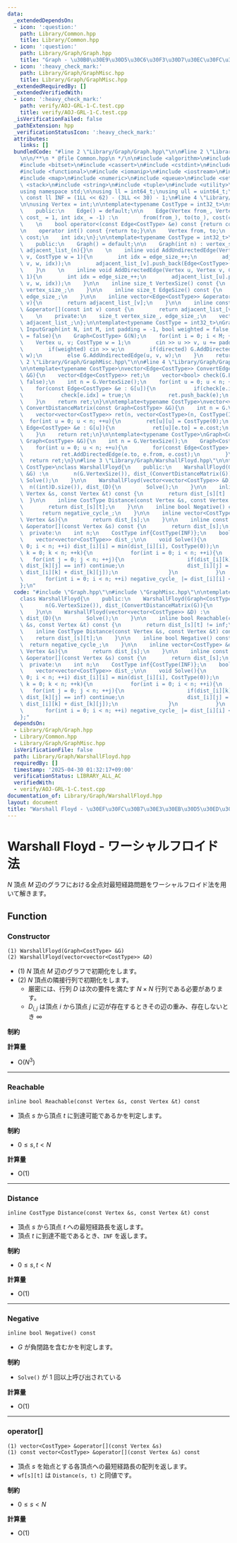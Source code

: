 ```yaml
---
data:
  _extendedDependsOn:
  - icon: ':question:'
    path: Library/Common.hpp
    title: Library/Common.hpp
  - icon: ':question:'
    path: Library/Graph/Graph.hpp
    title: "Graph - \u30B0\u30E9\u30D5\u30C6\u30F3\u30D7\u30EC\u30FC\u30C8"
  - icon: ':heavy_check_mark:'
    path: Library/Graph/GraphMisc.hpp
    title: Library/Graph/GraphMisc.hpp
  _extendedRequiredBy: []
  _extendedVerifiedWith:
  - icon: ':heavy_check_mark:'
    path: verify/AOJ-GRL-1-C.test.cpp
    title: verify/AOJ-GRL-1-C.test.cpp
  _isVerificationFailed: false
  _pathExtension: hpp
  _verificationStatusIcon: ':heavy_check_mark:'
  attributes:
    links: []
  bundledCode: "#line 2 \"Library/Graph/Graph.hpp\"\n\n#line 2 \"Library/Common.hpp\"\
    \n\n/**\n * @file Common.hpp\n */\n\n#include <algorithm>\n#include <array>\n\
    #include <bitset>\n#include <cassert>\n#include <cstdint>\n#include <deque>\n\
    #include <functional>\n#include <iomanip>\n#include <iostream>\n#include <limits>\n\
    #include <map>\n#include <numeric>\n#include <queue>\n#include <set>\n#include\
    \ <stack>\n#include <string>\n#include <tuple>\n#include <utility>\n#include <vector>\n\
    using namespace std;\n\nusing ll = int64_t;\nusing ull = uint64_t;\n\nconstexpr\
    \ const ll INF = (1LL << 62) - (3LL << 30) - 1;\n#line 4 \"Library/Graph/Graph.hpp\"\
    \n\nusing Vertex = int;\n\ntemplate<typename CostType = int32_t>\nstruct Edge{\n\
    \    public:\n    Edge() = default;\n\n    Edge(Vertex from_, Vertex to_, CostType\
    \ cost_ = 1, int idx_ = -1) :\n        from(from_), to(to_), cost(cost_), idx(idx_){}\n\
    \    \n    bool operator<(const Edge<CostType> &e) const {return cost < e.cost;}\n\
    \n    operator int() const {return to;}\n\n    Vertex from, to;\n    CostType\
    \ cost;\n    int idx;\n};\n\ntemplate<typename CostType = int32_t>\nclass Graph{\n\
    \    public:\n    Graph() = default;\n\n    Graph(int n) : vertex_size_(n), edge_size_(0),\
    \ adjacent_list_(n){}\n    \n    inline void AddUndirectedEdge(Vertex u, Vertex\
    \ v, CostType w = 1){\n        int idx = edge_size_++;\n        adjacent_list_[u].push_back(Edge<CostType>(u,\
    \ v, w, idx));\n        adjacent_list_[v].push_back(Edge<CostType>(v, u, w, idx));\n\
    \    }\n    \n    inline void AddDirectedEdge(Vertex u, Vertex v, CostType w =\
    \ 1){\n        int idx = edge_size_++;\n        adjacent_list_[u].push_back(Edge<CostType>(u,\
    \ v, w, idx));\n    }\n\n    inline size_t VertexSize() const {\n        return\
    \ vertex_size_;\n    }\n\n    inline size_t EdgeSize() const {\n        return\
    \ edge_size_;\n    }\n\n    inline vector<Edge<CostType>> &operator[](const int\
    \ v){\n        return adjacent_list_[v];\n    }\n\n    inline const vector<Edge<CostType>>\
    \ &operator[](const int v) const {\n        return adjacent_list_[v];\n    }\n\
    \    \n    private:\n    size_t vertex_size_, edge_size_;\n    vector<vector<Edge<CostType>>>\
    \ adjacent_list_;\n};\n\ntemplate<typename CostType = int32_t>\nGraph<CostType>\
    \ InputGraph(int N, int M, int padding = -1, bool weighted = false, bool directed\
    \ = false){\n    Graph<CostType> G(N);\n    for(int i = 0; i < M; ++i){\n    \
    \    Vertex u, v; CostType w = 1;\n        cin >> u >> v, u += padding, v += padding;\n\
    \        if(weighted) cin >> w;\n        if(directed) G.AddDirectedEdge(u, v,\
    \ w);\n        else G.AddUndirectedEdge(u, v, w);\n    }\n    return G;\n}\n#line\
    \ 2 \"Library/Graph/GraphMisc.hpp\"\n\n#line 4 \"Library/Graph/GraphMisc.hpp\"\
    \n\ntemplate<typename CostType>\nvector<Edge<CostType>> ConvertEdgeSet(const Graph<CostType>\
    \ &G){\n    vector<Edge<CostType>> ret;\n    vector<bool> check(G.EdgeSize(),\
    \ false);\n    int n = G.VertexSize();\n    for(int u = 0; u < n; ++u){\n    \
    \    for(const Edge<CostType> &e : G[u]){\n            if(check[e.idx]) continue;\n\
    \            check[e.idx] = true;\n            ret.push_back(e);\n        }\n\
    \    }\n    return ret;\n}\n\ntemplate<typename CostType>\nvector<vector<CostType>>\
    \ ConvertDistanceMatrix(const Graph<CostType> &G){\n    int n = G.VertexSize();\n\
    \    vector<vector<CostType>> ret(n, vector<CostType>(n, CostType(INF)));\n  \
    \  for(int u = 0; u < n; ++u){\n        ret[u][u] = CostType(0);\n        for(const\
    \ Edge<CostType> &e : G[u]){\n            ret[u][e.to] = e.cost;\n        }\n\
    \    }\n    return ret;\n}\n\ntemplate<typename CostType>\nGraph<CostType> ReverseGraph(const\
    \ Graph<CostType> &G){\n    int n = G.VertexSize();\n    Graph<CostType> ret(n);\n\
    \    for(int u = 0; u < n; ++u){\n        for(const Edge<CostType> &e : G[u]){\n\
    \            ret.AddDirectedEdge(e.to, e.from, e.cost);\n        }\n    }\n  \
    \  return ret;\n}\n#line 3 \"Library/Graph/WarshallFloyd.hpp\"\n\ntemplate<typename\
    \ CostType>\nclass WarshallFloyd{\n    public:\n    WarshallFloyd(Graph<CostType>\
    \ &G) :\n        n(G.VertexSize()), dist_(ConvertDistanceMatrix(G)){\n       \
    \ Solve();\n    }\n\n    WarshallFloyd(vector<vector<CostType>> &D) :\n      \
    \  n((int)D.size()), dist_(D){\n        Solve();\n    }\n\n    inline bool Reachable(const\
    \ Vertex &s, const Vertex &t) const {\n        return dist_[s][t] != inf;\n  \
    \  }\n\n    inline CostType Distance(const Vertex &s, const Vertex &t) const {\n\
    \        return dist_[s][t];\n    }\n\n    inline bool Negative() const {\n  \
    \      return negative_cycle_;\n    }\n\n    inline vector<CostType> &operator[](const\
    \ Vertex &s){\n        return dist_[s];\n    }\n\n    inline const vector<CostType>\
    \ &operator[](const Vertex &s) const {\n        return dist_[s];\n    }\n\n  \
    \  private:\n    int n;\n    CostType inf{CostType(INF)};\n    bool negative_cycle_{false};\n\
    \    vector<vector<CostType>> dist_;\n\n    void Solve(){\n        for(int i =\
    \ 0; i < n; ++i) dist_[i][i] = min(dist_[i][i], CostType(0));\n        for(int\
    \ k = 0; k < n; ++k){\n            for(int i = 0; i < n; ++i){\n             \
    \   for(int j = 0; j < n; ++j){\n                    if(dist_[i][k] == inf ||\
    \ dist_[k][j] == inf) continue;\n                    dist_[i][j] = min(dist_[i][j],\
    \ dist_[i][k] + dist_[k][j]);\n                }\n            }\n        }\n \
    \       for(int i = 0; i < n; ++i) negative_cycle_ |= dist_[i][i] < 0;\n    }\n\
    };\n"
  code: "#include \"Graph.hpp\"\n#include \"GraphMisc.hpp\"\n\ntemplate<typename CostType>\n\
    class WarshallFloyd{\n    public:\n    WarshallFloyd(Graph<CostType> &G) :\n \
    \       n(G.VertexSize()), dist_(ConvertDistanceMatrix(G)){\n        Solve();\n\
    \    }\n\n    WarshallFloyd(vector<vector<CostType>> &D) :\n        n((int)D.size()),\
    \ dist_(D){\n        Solve();\n    }\n\n    inline bool Reachable(const Vertex\
    \ &s, const Vertex &t) const {\n        return dist_[s][t] != inf;\n    }\n\n\
    \    inline CostType Distance(const Vertex &s, const Vertex &t) const {\n    \
    \    return dist_[s][t];\n    }\n\n    inline bool Negative() const {\n      \
    \  return negative_cycle_;\n    }\n\n    inline vector<CostType> &operator[](const\
    \ Vertex &s){\n        return dist_[s];\n    }\n\n    inline const vector<CostType>\
    \ &operator[](const Vertex &s) const {\n        return dist_[s];\n    }\n\n  \
    \  private:\n    int n;\n    CostType inf{CostType(INF)};\n    bool negative_cycle_{false};\n\
    \    vector<vector<CostType>> dist_;\n\n    void Solve(){\n        for(int i =\
    \ 0; i < n; ++i) dist_[i][i] = min(dist_[i][i], CostType(0));\n        for(int\
    \ k = 0; k < n; ++k){\n            for(int i = 0; i < n; ++i){\n             \
    \   for(int j = 0; j < n; ++j){\n                    if(dist_[i][k] == inf ||\
    \ dist_[k][j] == inf) continue;\n                    dist_[i][j] = min(dist_[i][j],\
    \ dist_[i][k] + dist_[k][j]);\n                }\n            }\n        }\n \
    \       for(int i = 0; i < n; ++i) negative_cycle_ |= dist_[i][i] < 0;\n    }\n\
    };"
  dependsOn:
  - Library/Graph/Graph.hpp
  - Library/Common.hpp
  - Library/Graph/GraphMisc.hpp
  isVerificationFile: false
  path: Library/Graph/WarshallFloyd.hpp
  requiredBy: []
  timestamp: '2025-04-30 01:32:17+09:00'
  verificationStatus: LIBRARY_ALL_AC
  verifiedWith:
  - verify/AOJ-GRL-1-C.test.cpp
documentation_of: Library/Graph/WarshallFloyd.hpp
layout: document
title: "Warshall Floyd - \u30EF\u30FC\u30B7\u30E3\u30EB\u30D5\u30ED\u30A4\u30C9\u6CD5"
---
```


# Warshall Floyd - ワーシャルフロイド法

$N$ 頂点 $M$ 辺のグラフにおける全点対最短経路問題をワーシャルフロイド法を用いて解きます。

## Function

### Constructor

```
(1) WarshallFloyd(Graph<CostType> &G)
(2) WarshallFloyd(vector<vector<CostType>> &D)
```

- (1) $N$ 頂点 $M$ 辺のグラフで初期化をします。
- (2) $N$ 頂点の隣接行列で初期化をします。
    - 厳密には、行列 $D$ は次の要件を満たす $N \times N$ 行列である必要があります。
    - $D_{i, j}$ は頂点 $i$ から頂点 $j$ に辺が存在するときその辺の重み、存在しないとき $\infty$

**制約**

**計算量**

- $\textrm{O}(N^3)$

---

### Reachable

```
inline bool Reachable(const Vertex &s, const Vertex &t) const
```

- 頂点 $s$ から頂点 $t$ に到達可能であるかを判定します。

**制約**

- $0 \le s, t \lt N$

**計算量**

- $\textrm{O}(1)$

---

### Distance

```
inline CostType Distance(const Vertex &s, const Vertex &t) const
```

- 頂点 $s$ から頂点 $t$ への最短経路長を返します。
- 頂点 $t$ に到達不能であるとき、`INF` を返します。

**制約**

- $0 \le s, t \lt N$

**計算量**

- $\textrm{O}(1)$

---

### Negative

```
inline bool Negative() const
```

- $G$ が負閉路を含むかを判定します。

**制約**

- `Solve()` が $1$ 回以上呼び出されている

**計算量**

- $\textrm{O}(1)$

---

### operator[]

```
(1) vector<CostType> &operator[](const Vertex &s)
(1) const vector<CostType> &operator[](const Vertex &s) const 
```

- 頂点 $s$ を始点とする各頂点への最短経路長の配列を返します。
- `wf[s][t]` は `Distance(s, t)` と同値です。

**制約**

- $0 \le s \lt N$

**計算量**

- $\textrm{O}(1)$

